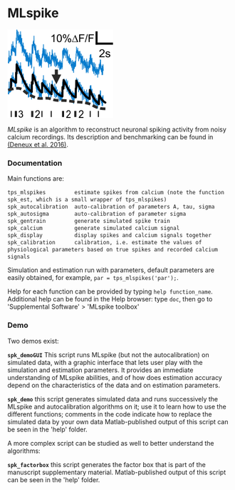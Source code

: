 # MLspike

![](help/thumbnail300x200.png)

_MLspike_ is an algorithm to reconstruct neuronal spiking activity from noisy calcium recordings. Its description and benchmarking can be found in [(Deneux et al. 2016)](http://www.nature.com/articles/ncomms12190).

### Documentation

Main functions are:

    tps_mlspikes         estimate spikes from calcium (note the function spk_est, which is a small wrapper of tps_mlspikes)
    spk_autocalibration  auto-calibration of parameters A, tau, sigma
    spk_autosigma        auto-calibration of parameter sigma
    spk_gentrain         generate simulated spike train
    spk_calcium          generate simulated calcium signal
    spk_display          display spikes and calcium signals together
    spk_calibration      calibration, i.e. estimate the values of physiological parameters based on true spikes and recorded calcium signals

Simulation and estimation run with parameters, default parameters are easily obtained, for example, `par = tps_mlspikes('par');`.
 
Help for each function can be provided by typing `help function_name`.
Additional help can be found in the Help browser: type `doc`, then go to 'Supplemental Software' > 'MLspike toolbox'
 
### Demo

Two demos exist:

**`spk_demoGUI`**   This script runs MLspike (but not the autocalibration) on 
               simulated data, with a graphic interface that lets user play with
               the simulation and estimation parameters.
               It provides an immediate understanding of MLspike abilities, and 
               of how does estimation accuracy depend on the characteristics of
               the data and on estimation parameters.
               
**`spk_demo`**   this script generates simulated data and runs successively the
            MLspike and autocalibration algorithms on it; use it to learn how to
            use the different functions; comments in the code indicate how to 
            replace the simulated data by your own data
            Matlab-published output of this script can be seen in the 'help' folder.

A more complex script can be studied as well to better understand the algorithms:

**`spk_factorbox`** this script generates the factor box that is part of the manuscript supplementary material. Matlab-published output of this script can be seen in the 'help' folder.

           

